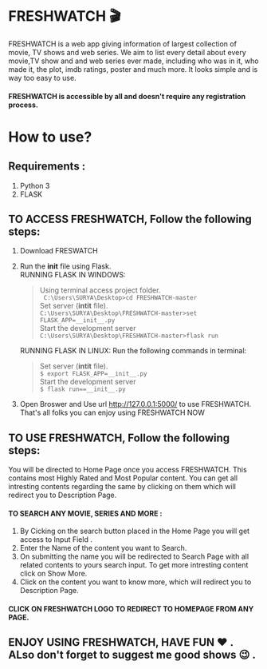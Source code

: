 # FRESHWATCH :clapper:

FRESHWATCH is a web app giving information of largest collection of movie, TV shows and web series. We aim to list every detail about every movie,TV show and and web series ever made, including who was in it, who made it, the plot, imdb ratings, poster and much more. It looks simple and is way too easy to use.

#### FRESHWATCH is accessible by all and doesn't require any registration process. 

# How to use?
## Requirements :
1. Python 3
2. FLASK

## TO ACCESS FRESHWATCH, Follow the following steps:
1. Download FRESWATCH
2. Run the __init__ file using Flask.<br/>
   RUNNING FLASK IN WINDOWS:  
   > Using terminal access project folder.    
   ` C:\Users\SURYA\Desktop>cd FRESHWATCH-master`  
   > Set server (__intit__ file).  
      `C:\Users\SURYA\Desktop\FRESHWATCH-master>set FLASK_APP=__init__.py `  
   > Start the development server  
      `C:\Users\SURYA\Desktop\FRESHWATCH-master>flask run`  
    
    RUNNING FLASK IN LINUX:
    Run the following commands in terminal:  
    > Set server (__intit__ file).  
      ` $ export FLASK_APP=__init__.py `  
   > Start the development server  
      `$ flask run==__init__.py`  
   
   
  
3. Open Broswer and Use url http://127.0.0.1:5000/ to use FRESHWATCH.  
That's all folks you can enjoy using FRESHWATCH NOW

## TO USE FRESHWATCH, Follow the following steps:
   You will be directed to Home Page once you access FRESHWATCH. This contains most Highly Rated and Most Popular content. You can get all intresting contents regarding the same by clicking on them which will redirect you to Description Page.
   
   #### TO SEARCH ANY MOVIE, SERIES AND MORE :
   1. By Cicking on the search button placed in the Home Page you will get access to Input Field .
   2. Enter the Name of the content you want to Search.
   3. On submitting the name you will be redirected to Search Page with all related contents to yours search input. To get more intresting           content click on Show More.
   4. Click on the content you want to know more, which will redirect you to Description Page.
   
   #### CLICK ON FRESHWATCH LOGO TO REDIRECT TO HOMEPAGE FROM ANY PAGE.

   
   ## ENJOY USING FRESHWATCH, HAVE FUN :heart: . ALso don't forget to suggest me good shows :wink: .
